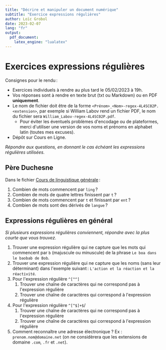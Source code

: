 ```yaml
---
title: "Décrire et manipuler un document numérique"
subtitle: "Exercice expressions régulières"
author: Loïc Grobol
date: 2023-02-07
lang: "fr"
output:
  pdf_document:
    latex_engine: "lualatex"
---
```


<!-- LTeX: language=fr -->

Exercices expressions régulières
================================

Consignes pour le rendu :

- Exercices individuels à rendre au plus tard le 05/02/2023 à 19h.
- Vos réponses sont à rendre en texte brut (txt ou Markdown) ou en PDF **uniquement**.
- Le nom de fichier doit être de la forme `<Prénom>_<Nom>-regex-4L4SC02P.<extension>`, par exemple
  si William Labov rend un fichier PDF, le nom du fichier sera `William_Labov-regex-4L4SC02P.pdf`.
  - Pour éviter les éventuels problèmes d'encodage ou de plateformes, merci d'utiliser une version
  de vos noms et prénoms en alphabet latin (toutes mes excuses).
- Dépôt sur Cours en Ligne.

*Répondre aux questions, en donnant le cas échéant les expressions régulières utilisées.*

## Père Duchesne

Dans le fichier [Cours de linguistique générale](clg.txt) :

1. Combien de mots commencent par `ling` ?
2. Combien de mots de quatre lettres finissent par `t` ?
3. Combien de mots commencent par `t` et finissant par `ent` ?
4. Combien de mots sont des dérivés de `langue` ?

## Expressions régulières en général

*Si plusieurs expressions régulières conviennent, répondre avec la plus courte que vous trouvez.*

1. Trouver une expression régulière qui ne capture que les mots qui commencent par `b` (majuscule ou
   minuscule) de la phrase `Le boa dans le baobab de Bob`.
2. Trouver une expression régulière qui ne capture que les noms (sans leur déterminant) dans
   l'exemple suivant : `L'action et la réaction et la réactivité`.
3. Pour l'expression régulière `^[^^]`
   1. Trouver une chaîne de caractères qui ne correspond pas à l'expression régulière
   2. Trouver une chaîne de caractères qui correspond à l'expression régulière
4. Pour l'expression régulière `^[^$]+$`/
   1. Trouver une chaîne de caractères qui ne correspond pas à l'expression régulière
   2. Trouver une chaîne de caractères qui correspond à l'expression régulière
5. Comment reconnaître une adresse électronique ? Ex : `prenom.nom@domaine.net` (on ne considèrera
   que les extensions de domaine `.com`, `.fr` et `.net`).
